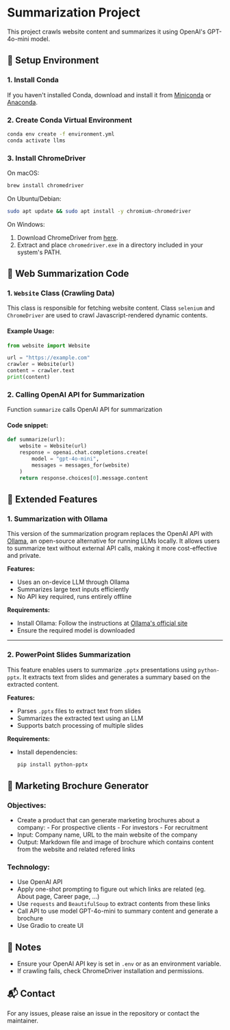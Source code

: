 # Summarization Project

This project crawls website content and summarizes it using OpenAI's GPT-4o-mini model.

## 🚀 Setup Environment

### 1. Install Conda
If you haven't installed Conda, download and install it from [Miniconda](https://docs.conda.io/en/latest/miniconda.html) or [Anaconda](https://www.anaconda.com/).

### 2. Create Conda Virtual Environment
```bash
conda env create -f environment.yml
conda activate llms
```

### 3. Install ChromeDriver
On macOS:
```bash
brew install chromedriver
```

On Ubuntu/Debian:
```bash
sudo apt update && sudo apt install -y chromium-chromedriver
```

On Windows:
1. Download ChromeDriver from [here](https://sites.google.com/chromium.org/driver/).
2. Extract and place `chromedriver.exe` in a directory included in your system's PATH.

## 📜 Web Summarization Code

### 1. `Website` Class (Crawling Data)
This class is responsible for fetching website content. Class `selenium` and `ChromeDriver` are used to crawl Javascript-rendered dynamic contents.

#### Example Usage:
```python
from website import Website

url = "https://example.com"
crawler = Website(url)
content = crawler.text
print(content)
```

### 2. Calling OpenAI API for Summarization
Function `summarize` calls OpenAI API for summarization

#### Code snippet:
```python
def summarize(url):
    website = Website(url)
    response = openai.chat.completions.create(
        model = "gpt-4o-mini",
        messages = messages_for(website)
    )
    return response.choices[0].message.content
```

## 🌟 Extended Features

### 1. Summarization with Ollama
This version of the summarization program replaces the OpenAI API with [Ollama](https://ollama.com/), an open-source alternative for running LLMs locally. It allows users to summarize text without external API calls, making it more cost-effective and private.

**Features:**
- Uses an on-device LLM through Ollama
- Summarizes large text inputs efficiently
- No API key required, runs entirely offline

**Requirements:**
- Install Ollama: Follow the instructions at [Ollama's official site](https://ollama.com/)
- Ensure the required model is downloaded

---

### 2. PowerPoint Slides Summarization
This feature enables users to summarize `.pptx` presentations using `python-pptx`. It extracts text from slides and generates a summary based on the extracted content.

**Features:**
- Parses `.pptx` files to extract text from slides
- Summarizes the extracted text using an LLM
- Supports batch processing of multiple slides

**Requirements:**
- Install dependencies:
  ```bash
  pip install python-pptx
  ```

## 🔖 Marketing Brochure Generator

### Objectives:
- Create a product that can generate marketing brochures about a company:
      - For prospective clients
      - For investors
      - For recruitment
- Input: Company name, URL to the main website of the company
- Output: Markdown file and image of brochure which contains content from the website and related refered links
  
### Technology:
- Use OpenAI API
- Apply one-shot prompting to figure out which links are related (eg. About page, Career page, ...)
- Use `requests` and `BeautifulSoup` to extract contents from these links
- Call API to use model GPT-4o-mini to summary content and generate a brochure
- Use Gradio to create UI

## 📌 Notes
- Ensure your OpenAI API key is set in `.env` or as an environment variable.
- If crawling fails, check ChromeDriver installation and permissions.

## 📬 Contact
For any issues, please raise an issue in the repository or contact the maintainer.

